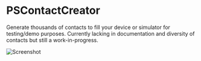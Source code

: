PSContactCreator
==================

Generate thousands of contacts to fill your device or simulator for testing/demo purposes. Currently lacking in documentation and diversity of contacts but still a work-in-progress.


![Screenshot][screenshot]

[screenshot]: https://raw.github.com/shepting/PSContactGenerator/master/Images/screenshot_small.png
